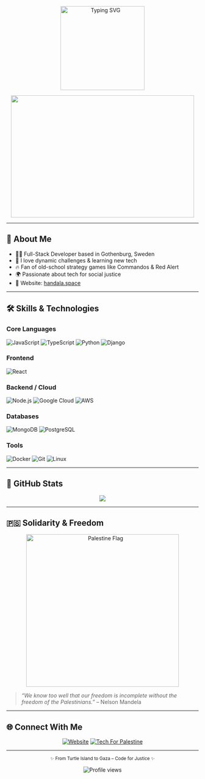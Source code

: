 <p align="center">
  <img 
    src="https://readme-typing-svg.herokuapp.com?font=Fira+Code&pause=1000&center=true&vCenter=true&multiline=true&width=600&lines=🇵🇸+Laith+%7C+Full-Stack+Developer;Code.+Justice.+Freedom.;From+Turtle+Island+to+Gaza+❤️" 
    alt="Typing SVG" 
    height="220"
  />
</p>







<p align="center">
  <img src="https://media.giphy.com/media/8c4zSICCI2BTDHco2j/giphy.gif" width="480" height="320"><br>
</p>

---

## 🧠 About Me

- 🧑‍💻 Full-Stack Developer based in Gothenburg, Sweden  
- 🌱 I love dynamic challenges & learning new tech  
- 🔥 Fan of old-school strategy games like Commandos & Red Alert  
- 🌍 Passionate about tech for social justice  
- 🔗 Website: [handala.space](https://www.handala.space)

---
## 🛠️ Skills & Technologies

### Core Languages
![JavaScript](https://img.shields.io/badge/JavaScript-F7DF1E?style=flat&logo=javascript&logoColor=black)
![TypeScript](https://img.shields.io/badge/TypeScript-3178C6?style=flat&logo=typescript&logoColor=white)
![Python](https://img.shields.io/badge/Python-3776AB?style=flat&logo=python&logoColor=white)
![Django](https://img.shields.io/badge/Django-092E20?style=flat&logo=django&logoColor=white)

### Frontend
![React](https://img.shields.io/badge/React-61DAFB?style=flat&logo=react&logoColor=black)

### Backend / Cloud
![Node.js](https://img.shields.io/badge/Node.js-339933?style=flat&logo=nodedotjs&logoColor=white)
![Google Cloud](https://img.shields.io/badge/Google%20Cloud-4285F4?style=flat&logo=googlecloud&logoColor=white)
![AWS](https://img.shields.io/badge/AWS-232F3E?style=flat&logo=amazonaws&logoColor=white)

### Databases
![MongoDB](https://img.shields.io/badge/MongoDB-47A248?style=flat&logo=mongodb&logoColor=white)
![PostgreSQL](https://img.shields.io/badge/PostgreSQL-336791?style=flat&logo=postgresql&logoColor=white)

### Tools
![Docker](https://img.shields.io/badge/Docker-2496ED?style=flat&logo=docker&logoColor=white)
![Git](https://img.shields.io/badge/Git-F05032?style=flat&logo=git&logoColor=white)
![Linux](https://img.shields.io/badge/Linux-FCC624?style=flat&logo=linux&logoColor=black)




---

## 🚀 GitHub Stats

<div align="center">
  <img src="https://github-readme-streak-stats.herokuapp.com/?user=LaiMo2020&hide_border=true&theme=radical" />
</div>

---

## 🇵🇸 Solidarity & Freedom

<div align="center">
  <img src="https://upload.wikimedia.org/wikipedia/commons/0/00/Flag_of_Palestine.svg" width="400" alt="Palestine Flag">
</div>

> *“We know too well that our freedom is incomplete without the freedom of the Palestinians.”* – Nelson Mandela

---

## 🌐 Connect With Me

<div align="center">
  
[![Website](https://img.shields.io/badge/Website-000000?style=for-the-badge&logo=About.me&logoColor=white)](https://www.handala.space/)
[![Tech For Palestine](https://img.shields.io/badge/Tech_For_Palestine-D83838?style=for-the-badge&logo=palestineflag&logoColor=white)](https://techforpalestine.org/)
  
</div>

---

<div align="center">
  <sup>✨ From Turtle Island to Gaza – Code for Justice ✨</sup>
</div>

<p align="center">
  <img src="https://komarev.com/ghpvc/?username=LaiMo2020&style=flat-square&color=lightgrey" alt="Profile views" />
</p>
